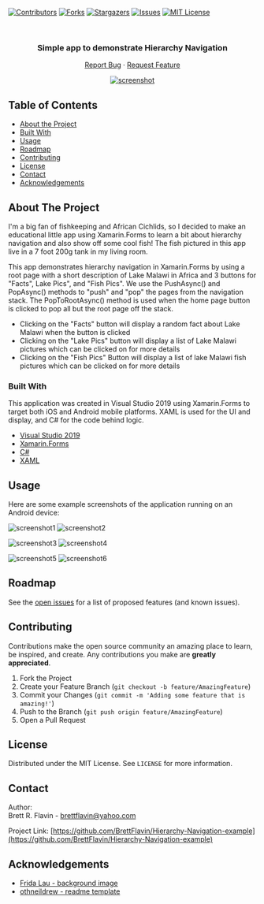 <!--
*** Markdown "reference style" links used for readability.
*** Reference links are enclosed in brackets [ ] instead of parentheses ( ).
*** See the bottom of this document for the declaration of the reference variables
*** for contributors-url, forks-url, etc.
*** https://www.markdownguide.org/basic-syntax/#reference-style-links
-->


<!-- PROJECT SHIELDS -->
[![Contributors][contributors-shield]][contributors-url]
[![Forks][forks-shield]][forks-url]
[![Stargazers][stars-shield]][stars-url]
[![Issues][issues-shield]][issues-url]
[![MIT License][license-shield]][license-url]



<!-- PROJECT LOGO -->
<br />
 <h3 align="center">Simple app to demonstrate Hierarchy Navigation</h3>

  <p align="center">    
    <a href="https://github.com/BrettFlavin/Hierarchy-Navigation-example/issues">Report Bug</a>
    ·
    <a href="https://github.com/BrettFlavin/Hierarchy-Navigation-example/issues">Request Feature</a>
  </p>
  
<p align="center">
  <a href="https://github.com/BrettFlavin/Hierarchy-Navigation-example">
    <img src="https://github.com/BrettFlavin/Hierarchy-Navigation-example/blob/master/screenshot.gif" alt="screenshot">
  </a> 
</p>



<!-- TABLE OF CONTENTS -->
## Table of Contents

* [About the Project](#about-the-project)
* [Built With](#built-with)
* [Usage](#usage)
* [Roadmap](#roadmap)
* [Contributing](#contributing)
* [License](#license)
* [Contact](#contact)
* [Acknowledgements](#acknowledgements)



<!-- ABOUT THE PROJECT -->
## About The Project

I'm a big fan of fishkeeping and African Cichlids, so I decided to make an educational little app using Xamarin.Forms to learn a bit about hierarchy navigation and also show off some cool fish! The fish pictured in this app live in a 7 foot 200g tank in my living room.

This app demonstrates hierarchy navigation in Xamarin.Forms by using a root page with a short description of Lake Malawi in Africa and 3 buttons for "Facts", Lake Pics", and "Fish Pics". We use the PushAsync() and PopAsync() methods to "push" and "pop" the pages from the navigation stack. The PopToRootAsync() method is used when the home page button is clicked to pop all but the root page off the stack. 
* Clicking on the "Facts" button will display a random fact about Lake Malawi when the button is clicked
* Clicking on the "Lake Pics" button will display a list of Lake Malawi pictures which can be clicked on for more details 
* Clicking on the "Fish Pics" Button will display a list of lake Malawi fish pictures which can be clicked on for more details



<!-- BUILT WITH -->
### Built With

This application was created in Visual Studio 2019 using Xamarin.Forms to target both iOS and Android mobile platforms. XAML is used for the UI and display, and C# for the code behind logic.

* [Visual Studio 2019](https://visualstudio.microsoft.com/vs/)
* [Xamarin.Forms](https://docs.microsoft.com/en-us/xamarin/xamarin-forms/)
* [C#](https://docs.microsoft.com/en-us/dotnet/csharp/)
* [XAML](https://docs.microsoft.com/en-us/dotnet/desktop-wpf/fundamentals/xaml)



<!-- USAGE EXAMPLES -->
## Usage

Here are some example screenshots of the application running on an Android device:

![screenshot1](https://github.com/BrettFlavin/Hierarchy-Navigation-example/blob/master/screenshot1.PNG)     ![screenshot2](https://github.com/BrettFlavin/Hierarchy-Navigation-example/blob/master/screenshot2.PNG)



![screenshot3](https://github.com/BrettFlavin/Hierarchy-Navigation-example/blob/master/screenshot3.PNG)     ![screenshot4](https://github.com/BrettFlavin/Hierarchy-Navigation-example/blob/master/screenshot4.PNG)



![screenshot5](https://github.com/BrettFlavin/Hierarchy-Navigation-example/blob/master/screenshot5.PNG)     ![screenshot6](https://github.com/BrettFlavin/Hierarchy-Navigation-example/blob/master/screenshot6.PNG)



<!-- ROADMAP -->
## Roadmap

See the [open issues](https://github.com/BrettFlavin/Hierarchy-Navigation-example/issues) for a list of proposed features (and known issues).



<!-- CONTRIBUTING -->
## Contributing

Contributions make the open source community an amazing place to learn, be inspired, and create. Any contributions you make are **greatly appreciated**.

1. Fork the Project
2. Create your Feature Branch (`git checkout -b feature/AmazingFeature`)
3. Commit your Changes (`git commit -m 'Adding some feature that is amazing!'`)
4. Push to the Branch (`git push origin feature/AmazingFeature`)
5. Open a Pull Request



<!-- LICENSE -->
## License

Distributed under the MIT License. See `LICENSE` for more information.



<!-- CONTACT -->
## Contact

Author:
<br />
Brett R. Flavin - brettflavin@yahoo.com

Project Link: [https://github.com/BrettFlavin/Hierarchy-Navigation-example](https://github.com/BrettFlavin/Hierarchy-Navigation-example)



<!-- ACKNOWLEDGEMENTS -->
## Acknowledgements
* [Frida Lau - background image](https://unsplash.com/photos/0TLnj5q2oKA)
* [othneildrew - readme template](https://github.com/othneildrew/Best-README-Template)



<!-- MARKDOWN LINKS & IMAGES -->
<!-- https://www.markdownguide.org/basic-syntax/#reference-style-links -->
[contributors-shield]: https://img.shields.io/github/contributors/BrettFlavin/Hierarchy-Navigation-example?style=plastic
[contributors-url]: https://github.com/BrettFlavin/Hierarchy-Navigation-example/graphs/contributors
[forks-shield]: https://img.shields.io/github/forks/BrettFlavin/Hierarchy-Navigation-example?style=plastic
[forks-url]: https://github.com/BrettFlavin/Hierarchy-Navigation-example/network/members
[stars-shield]: https://img.shields.io/github/stars/BrettFlavin/Hierarchy-Navigation-example?style=plastic
[stars-url]: https://github.com/BrettFlavin/Hierarchy-Navigation-example/stargazers
[issues-shield]: https://img.shields.io/github/issues/BrettFlavin/Hierarchy-Navigation-example?style=plastic
[issues-url]: https://github.com/BrettFlavin/Hierarchy-Navigation-example/issues
[license-shield]: https://img.shields.io/github/license/BrettFlavin/Hierarchy-Navigation-example.svg?style=plastic
[license-url]: https://github.com/BrettFlavin/Hierarchy-Navigation-example/LICENSE.txt
